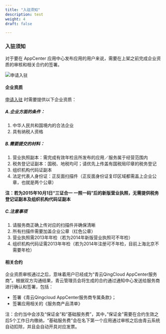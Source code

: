 ```yaml
---
title: "入驻须知"
description: test
weight: 4
draft: false

---
```


### 入驻须知

对于要在 AppCenter 应用中心发布应用的用户来说，需要在上架之前完成企业资质的审核和相关合约的签署。

![申请入驻](/appcenter/market/business-process/_image/apply.png)

#### 企业资质

[申请入驻](https://appcenter.qingcloud.com/apply) 时需要提供以下企业资质：

##### A.企业方面的条件：

1. 中华人民共和国境内的合法企业
2. 具有纳税人资格

##### B.需要提交的材料：

1. 营业执照副本：需完成有效年检且所发布的应用／服务属于经营范围内
2. 税务登记证副本：国税、地税均可；请优先上传盖有国税局印章的税务登记
3. 组织机构代码证副本
4. 法定代表人身份证：正反面扫描件（正反面身份证复印区域都需盖上企业公章，也就是两个公章）

**注：若为2015年10月1日“三证合一 一照一码”后的新版营业执照，无需提供税务登记证副本及组织机构代码证副本**

##### C.注意事项

1. 请服务商正确上传对应的扫描件并确保清晰
2. 所有扫描件需要加盖企业公章（红色公章）
3. 营业执照需2013年年检（若为2014年新版营业执照可不年检）
4. 组织机构代码证需2013年年检（若为2014年注册可不年检，目前上海北京不需要年检）

#### 相关合约

企业资质审核通过之后，意味着用户已经成为“青云QingCloud AppCenter服务商”。根据双方沟通结果，青云管理员会将生成的合约通过通知中心发送给服务商进行确认和签署，包括：

- 签署《青云Qingcloud AppCenter服务商专属条款》；
- 签署应用相关的《服务商产品清单》

注：合约当中会涉及“保证金”和“基础服务费”，其中，”保证金”需要在合约生效之后5个工作日内缴纳，“基础服务费”会在名下第一个应用通过审核之后由青云系统自动扣除，并且会自动开具对应发票。
